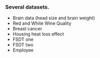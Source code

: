 ### Several datasets.
- Brain data (head size and brain weight)
- Red and White Wine Quality
- Breast cancer
- Housing heat loss effect
- FSDT one
- FSDT two
- Employee
